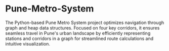 # Pune-Metro-System
The Python-based Pune Metro System project optimizes navigation through graph and heap data structures. Focused on four key corridors, it ensures seamless travel in Pune's urban landscape by efficiently representing stations and corridors in a graph for streamlined route calculations and intuitive visualization.

